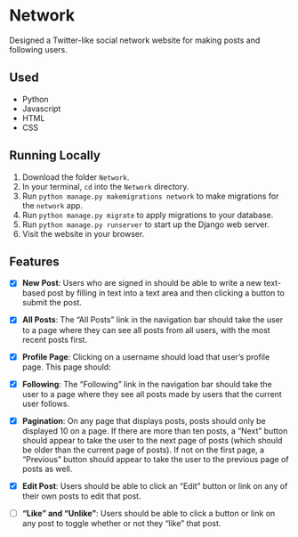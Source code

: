 # Network

Designed a Twitter-like social network website for making posts and following users.

## Used

- Python
- Javascript
- HTML
- CSS

## Running Locally

1. Download the folder `Network`.
2. In your terminal, `cd` into the `Network` directory.
3. Run `python manage.py makemigrations network` to make migrations for the `network` app.
4. Run `python manage.py migrate` to apply migrations to your database.
5. Run `python manage.py runserver` to start up the Django web server.
6. Visit the website in your browser.

## Features

- [x] **New Post**: Users who are signed in should be able to write a new text-based post by filling in text into a text area and then clicking a button to submit the post.
- [x] **All Posts**: The “All Posts” link in the navigation bar should take the user to a page where they can see all posts from all users, with the most recent posts first.
- [x] **Profile Page**: Clicking on a username should load that user’s profile page. This page should:
- [x] **Following**: The “Following” link in the navigation bar should take the user to a page where they see all posts made by users that the current user follows.
- [x] **Pagination**: On any page that displays posts, posts should only be displayed 10 on a page. If there are more than ten posts, a “Next” button should appear to take the user to the next page of posts (which should be older than the current page of posts). If not on the first page, a “Previous” button should appear to take the user to the previous page of posts as well.
- [x] **Edit Post**: Users should be able to click an “Edit” button or link on any of their own posts to edit that post.
- [ ] **“Like” and “Unlike”**: Users should be able to click a button or link on any post to toggle whether or not they “like” that post.

